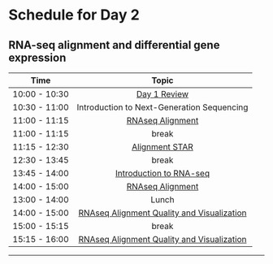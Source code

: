 # Schedule for Day 2

## RNA-seq alignment and differential gene expression

| Time            |   Topic  |
|:------------------------:|:----------:|
| 10:00 - 10:30 | [Day 1 Review](lessons/Day1_review.md) |
| 10:30 - 11:00 | Introduction to Next-Generation Sequencing |
| 11:00 - 11:15 | [RNAseq Alignment]() |
| 11:00 - 11:15 | break |
| 11:15 - 12:30 | [Alignment STAR](lessons/02_loops_and_scripts.md)
| 12:30 - 13:45 | break |
| 13:45 - 14:00 | [Introduction to RNA-seq](lessons/RNAseq_alignment.pdf) |
| 14:00 - 15:00 | [RNAseq Alignment](lessons/03_RNAseq_alignment.md) |
| 13:00 - 14:00 | Lunch |
| 14:00 - 15:00 | [RNAseq Alignment Quality and Visualization](lessons/04_alignment_quality.md) |
| 15:00 - 15:15 | break |
| 15:15 - 16:00 | [RNAseq Alignment Quality and Visualization](lessons/04_alignment_quality.md) |

---
